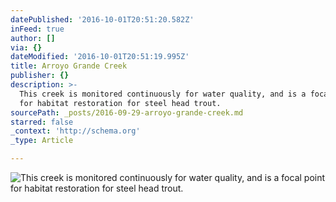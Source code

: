 ```yaml
---
datePublished: '2016-10-01T20:51:20.582Z'
inFeed: true
author: []
via: {}
dateModified: '2016-10-01T20:51:19.995Z'
title: Arroyo Grande Creek
publisher: {}
description: >-
  This creek is monitored continuously for water quality, and is a focal point
  for habitat restoration for steel head trout.
sourcePath: _posts/2016-09-29-arroyo-grande-creek.md
starred: false
_context: 'http://schema.org'
_type: Article

---
```

![This creek is monitored continuously for water quality, and is a focal point for habitat restoration for steel head trout.](https://the-grid-user-content.s3-us-west-2.amazonaws.com/2a4592c1-eecc-4128-a1f2-1f5424d25c43.jpg)